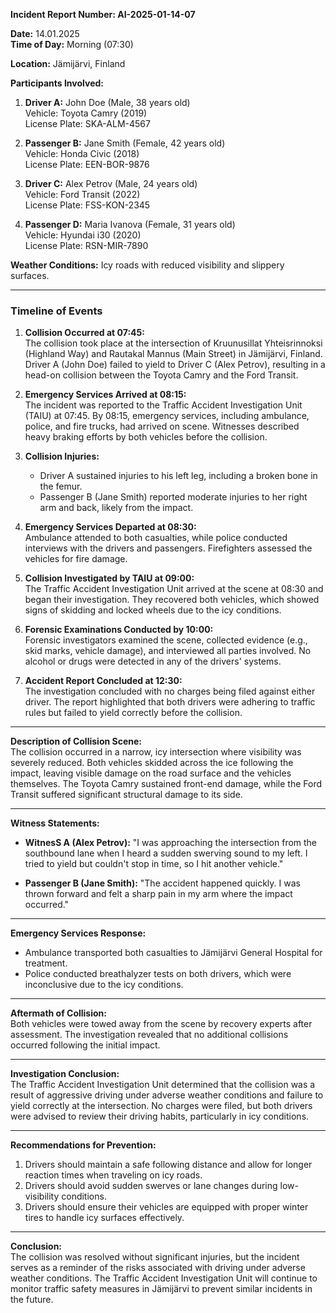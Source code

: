 

**Incident Report Number: AI-2025-01-14-07**

**Date:** 14.01.2025  
**Time of Day:** Morning (07:30)  

**Location:** Jämijärvi, Finland  

**Participants Involved:**  
1. **Driver A:** John Doe (Male, 38 years old)  
   Vehicle: Toyota Camry (2019)  
   License Plate: SKA-ALM-4567  

2. **Passenger B:** Jane Smith (Female, 42 years old)  
   Vehicle: Honda Civic (2018)  
   License Plate: EEN-BOR-9876  

3. **Driver C:** Alex Petrov (Male, 24 years old)  
   Vehicle: Ford Transit (2022)  
   License Plate: FSS-KON-2345  

4. **Passenger D:** Maria Ivanova (Female, 31 years old)  
   Vehicle: Hyundai i30 (2020)  
   License Plate: RSN-MIR-7890  

**Weather Conditions:** Icy roads with reduced visibility and slippery surfaces.  

---

### Timeline of Events

1. **Collision Occurred at 07:45:**  
   The collision took place at the intersection of Kruunusillat Yhteisrinnoksi (Highland Way) and Rautakal Mannus (Main Street) in Jämijärvi, Finland. Driver A (John Doe) failed to yield to Driver C (Alex Petrov), resulting in a head-on collision between the Toyota Camry and the Ford Transit.

2. **Emergency Services Arrived at 08:15:**  
   The incident was reported to the Traffic Accident Investigation Unit (TAIU) at 07:45. By 08:15, emergency services, including ambulance, police, and fire trucks, had arrived on scene. Witnesses described heavy braking efforts by both vehicles before the collision.

3. **Collision Injuries:**  
   - Driver A sustained injuries to his left leg, including a broken bone in the femur.  
   - Passenger B (Jane Smith) reported moderate injuries to her right arm and back, likely from the impact.  

4. **Emergency Services Departed at 08:30:**  
   Ambulance attended to both casualties, while police conducted interviews with the drivers and passengers. Firefighters assessed the vehicles for fire damage.

5. **Collision Investigated by TAIU at 09:00:**  
   The Traffic Accident Investigation Unit arrived at the scene at 08:30 and began their investigation. They recovered both vehicles, which showed signs of skidding and locked wheels due to the icy conditions.

6. **Forensic Examinations Conducted by 10:00:**  
   Forensic investigators examined the scene, collected evidence (e.g., skid marks, vehicle damage), and interviewed all parties involved. No alcohol or drugs were detected in any of the drivers' systems.

7. **Accident Report Concluded at 12:30:**  
   The investigation concluded with no charges being filed against either driver. The report highlighted that both drivers were adhering to traffic rules but failed to yield correctly before the collision.

---

**Description of Collision Scene:**  
The collision occurred in a narrow, icy intersection where visibility was severely reduced. Both vehicles skidded across the ice following the impact, leaving visible damage on the road surface and the vehicles themselves. The Toyota Camry sustained front-end damage, while the Ford Transit suffered significant structural damage to its side.

---

**Witness Statements:**  
- **WitnesS A (Alex Petrov):** "I was approaching the intersection from the southbound lane when I heard a sudden swerving sound to my left. I tried to yield but couldn't stop in time, so I hit another vehicle."  

- **Passenger B (Jane Smith):** "The accident happened quickly. I was thrown forward and felt a sharp pain in my arm where the impact occurred."

---

**Emergency Services Response:**  
- Ambulance transported both casualties to Jämijärvi General Hospital for treatment.  
- Police conducted breathalyzer tests on both drivers, which were inconclusive due to the icy conditions.

---

**Aftermath of Collision:**  
Both vehicles were towed away from the scene by recovery experts after assessment. The investigation revealed that no additional collisions occurred following the initial impact.  

---

**Investigation Conclusion:**  
The Traffic Accident Investigation Unit determined that the collision was a result of aggressive driving under adverse weather conditions and failure to yield correctly at the intersection. No charges were filed, but both drivers were advised to review their driving habits, particularly in icy conditions.

---

**Recommendations for Prevention:**  
1. Drivers should maintain a safe following distance and allow for longer reaction times when traveling on icy roads.  
2. Drivers should avoid sudden swerves or lane changes during low-visibility conditions.  
3. Drivers should ensure their vehicles are equipped with proper winter tires to handle icy surfaces effectively.

---

**Conclusion:**  
The collision was resolved without significant injuries, but the incident serves as a reminder of the risks associated with driving under adverse weather conditions. The Traffic Accident Investigation Unit will continue to monitor traffic safety measures in Jämijärvi to prevent similar incidents in the future.